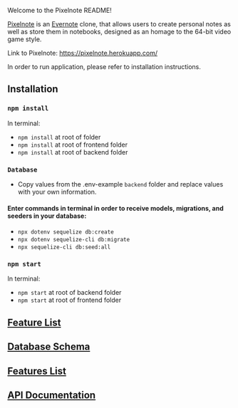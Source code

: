 Welcome to the Pixelnote README!

[Pixelnote](https://pixelnote.herokuapp.com/) is an [Evernote](https://evernote.com/) clone, that allows users to create personal notes as well as store them in notebooks, designed as an homage to the 64-bit video game style.



Link to Pixelnote: https://pixelnote.herokuapp.com/

In order to run application, please refer to installation instructions.

## Installation




### `npm install`
In terminal:
- `npm install` at root of folder
- `npm install` at root of frontend folder
- `npm install` at root of backend folder



### `Database`
- Copy values from the .env-example `backend` folder and replace values with your own information.

#### Enter commands in terminal in order to receive models, migrations, and seeders in your database:
- `npx dotenv sequelize db:create`
- `npx dotenv sequelize-cli db:migrate`
- `npx sequelize-cli db:seed:all`

### `npm start`
In terminal:
- `npm start` at root of backend folder
- `npm start` at root of frontend folder



## [Feature List](https://github.com/KBariso/Pixelnote/wiki/Features-List)

## [Database Schema](https://github.com/KBariso/Pixelnote/wiki/Database-Schemas)

## [Features List](https://github.com/KBariso/Pixelnote/wiki/Features-List)

## [API Documentation](https://github.com/KBariso/Pixelnote/wiki/API-Documentation)
